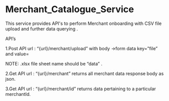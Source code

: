 # Merchant_Catalogue_Service
This service provides API's to perform Merchant onboarding with CSV file upload and further data querying .

API’s

1.Post API url : “{url}/merchant/upload” with body ->form data key=”file” and value=

NOTE: .xlsx file sheet name should be “data” .

2.Get API url : “{url}/merchant” returns all merchant data response body as json.

3.Get API url : “{url}/merchant/id” returns data pertaining to a particular merchantId.
